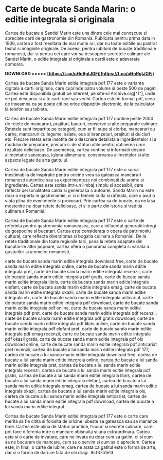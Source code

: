# Carte de bucate Sanda Marin: o editie integrala si originala
 
Cartea de bucate a Sandei Marin este una dintre cele mai cunoscute si apreciate carti de gastronomie din Romania. Publicata pentru prima data in 1936, cartea a fost reeditata de mai multe ori, dar nu toate editiile au pastrat textul si imaginile originale. De aceea, pentru iubitorii de bucate traditionale romanesti, dar si pentru cei care vor sa descopere secretele culinare ale Sandei Marin, o editie integrala si originala a cartii este o adevarata comoara.
 
**DOWNLOAD >>>>> [https://t.co/uHnRgtJOFj](https://t.co/uHnRgtJOFj)**


 
Cartea de bucate Sanda Marin editie integrala pdf 177 este o varianta digitala a cartii originale, care cuprinde patru volume si peste 500 de pagini. Cartea este disponibila gratuit pe internet, pe site-ul Archive.org[^1^], unde se pot descarca si alte carti rare sau vechi. Cartea este in format pdf, ceea ce inseamna ca se poate citi pe orice dispozitiv electronic, de la calculator la telefon sau tableta.
 
Cartea de bucate Sanda Marin editie integrala pdf 177 contine peste 2000 de retete de mancaruri, prajituri, bauturi, conserve si alte preparate culinare. Retetele sunt impartite pe categorii, cum ar fi: supe si ciorbe, mancaruri cu carne, mancaruri cu legume, salate, oua si branzeturi, prajituri si dulciuri etc. Fiecare reteta este insotita de o descriere detaliata a ingredientelor si a modului de preparare, precum si de sfaturi utile pentru obtinerea unor rezultate delicioase. De asemenea, cartea contine si informatii despre alimentatie sanatoasa, igiena alimentara, conservarea alimentelor si alte aspecte legate de arta gatitului.
 
Cartea de bucate Sanda Marin editie integrala pdf 177 este o sursa inestimabila de inspiratie pentru oricine vrea sa gateasca mancaruri romanesti autentice sau sa experimenteze noi combinatii de arome si ingrediente. Cartea este scrisa intr-un limbaj simplu si accesibil, care reflecta personalitatea calda si generoasa a autoarei. Sanda Marin nu este doar o experta in gastronomie, ci si o femeie culta si rafinata, care a avut o viata plina de evenimente si provocari. Prin cartea sa de bucate, ea ne lasa mostenire nu doar retete delicioase, ci si o parte din istoria si traditia culinara a Romaniei.
  
Cartea de bucate Sanda Marin editie integrala pdf 177 este o carte de referinta pentru gastronomia romaneasca, care a influentat generatii intregi de gospodine si bucatari. Cartea este considerata o opera de patrimoniu cultural, care reflecta diversitatea si bogatia culinara a Romaniei. De la retete traditionale din toate regiunile tarii, pana la retete adaptate din bucatariile altor popoare, cartea ofera o panorama completa si variata a gusturilor si aromelor romanesti.
 
carte de bucate sanda marin editie integrala download free,  carte de bucate sanda marin editie integrala online,  carte de bucate sanda marin editie integrala pret,  carte de bucate sanda marin editie integrala recenzii,  carte de bucate sanda marin editie integrala pdf gratis,  carte de bucate sanda marin editie integrala libris,  carte de bucate sanda marin editie integrala elefant,  carte de bucate sanda marin editie integrala emag,  carte de bucate sanda marin editie integrala okazii,  carte de bucate sanda marin editie integrala olx,  carte de bucate sanda marin editie integrala anticariat,  carte de bucate sanda marin editie integrala pdf download,  carte de bucate sanda marin editie integrala pdf online,  carte de bucate sanda marin editie integrala pdf pret,  carte de bucate sanda marin editie integrala pdf recenzii,  carte de bucate sanda marin editie integrala pdf gratis download,  carte de bucate sanda marin editie integrala pdf libris online,  carte de bucate sanda marin editie integrala pdf elefant pret,  carte de bucate sanda marin editie integrala pdf emag recenzii,  carte de bucate sanda marin editie integrala pdf okazii gratis,  carte de bucate sanda marin editie integrala pdf olx download online,  carte de bucate sanda marin editie integrala pdf anticariat pret recenzii,  cartea de bucate a lui sanda marin editie integrala pdf 177,  cartea de bucate a lui sanda marin editie integrala download free,  cartea de bucate a lui sanda marin editie integrala online,  cartea de bucate a lui sanda marin editie integrala pret,  cartea de bucate a lui sanda marin editie integrala recenzii,  cartea de bucate a lui sanda marin editie integrala pdf gratis,  cartea de bucate a lui sanda marin editie integrala libris,  cartea de bucate a lui sanda marin editie integrala elefant,  cartea de bucate a lui sanda marin editie integrala emag,  cartea de bucate a lui sanda marin editie integrala okazii,  cartea de bucate a lui sanda marin editie integrala olx,  cartea de bucate a lui sanda marin editie integrala anticariat,  cartea de bucate a lui sanda marin editie integrala pdf download,  cartea de bucate a lui sanda marin editie integral
 
Cartea de bucate Sanda Marin editie integrala pdf 177 este o carte care merita sa fie citita si folosita de oricine iubeste sa gateasca sau sa manance bine. Cartea este plina de sfaturi practice, trucuri si secrete culinare, care pot face diferenta intre o mancare obisnuita si una extraordinara. Cartea este si o carte de invatare, care ne invata nu doar cum sa gatim, ci si cum sa ne bucuram de mancare, cum sa o servim si cum sa o apreciem. Cartea este, in final, o carte de iubire, care ne arata ca gatitul este o forma de arta, dar si o forma de daruire fata de cei dragi.
 8cf37b1e13
 
